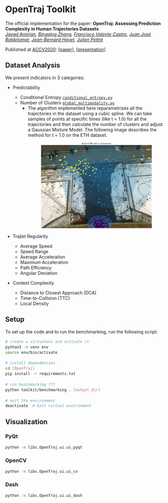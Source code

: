 # OpenTraj Toolkit

The official implementation for the paper:
**OpenTraj: Assessing Prediction Complexity in Human Trajectories Datasets**  
*[Javad Amirian](http://people.rennes.inria.fr/Javad.Amirian),
[Bingqing Zhang](),
[Francisco Valente Castro](),
[Juan José Baldelomar](),
[Jean-Bernard Hayet](http://aplicaciones.cimat.mx/Personal/jbhayet/home),
[Julien Pettré](http://people.rennes.inria.fr/Julien.Pettre/)*  

Published at [ACCV2020](http://accv2020.kyoto/): [[paper](https://arxiv.org/abs/2010.00890)], [[presentation]()]

## Dataset Analysis

We present indicators in 3 categories:
- Predictability
    - Conditional Entropy [`conditional_entropy.py`](./indicators/trajectory_entropy.py)
    - Number of Clusters [`global_multimodality.py`](./indicators/global_multimodality.py)
        - The algorithm implemented here reparametrizes all the trajectories in the dataset using a cubic spline. We can take samples of points at specific times (like t = 1.0) for all the trajectories and then calculate the number of clusters and adjust a Gaussian Mixture Model. The following image describes the method for t = 1.0 on the ETH dataset.  <p align="center"> 
            <img src="./docs/figs/fig-opentraj-eth-global-multimodality.png" alt="global multimodality" width="350" />
        </p>
    
- Trajlet Regularity
    - Average Speed 
    - Speed Range
    - Average Acceleration
    - Maximum Acceleration
    - Path Efficiency
    - Angular Deviation
    
- Context Complexity
    - Distance to Closest Approach (DCA)
    - Time-to-Collision (TTC)
    - Local Density

## Setup
To set up the code and to run the benchmarking, run the following script:

```bash
# create a virtualenv and activate it
python3 -m venv env
source env/bin/activate

# install dependencies
cd [OpenTraj]
pip install -r requirements.txt

# run benchmarking ???
python toolkit/benchmarking . [output_dir]

# exit the environment
deactivate  # Exit virtual environment
``` 

## Visualization

### PyQt
```bash
python -m libs.OpenTraj.ui.ui_pyqt
``` 

### OpenCV
```bash
python -m libs.OpenTraj.ui.ui_cv
``` 

### Dash
```bash
python -m libs.OpenTraj.ui.ui_dash
``` 